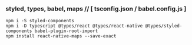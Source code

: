 ### styled, types, babel, maps // [ tsconfig.json / babel.config.js ]
```
npm i -S styled-components
npm i -D typescript @types/react @types/react-native @types/styled-components babel-plugin-root-import
npm install react-native-maps --save-exact
```
